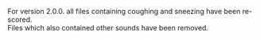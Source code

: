 
For version 2.0.0. all files containing coughing and sneezing have been re-scored.  
Files which also contained other sounds have been removed.
